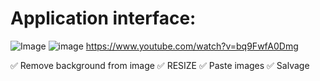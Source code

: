 # Application interface:
![Image](https://github.com/user-attachments/assets/d1c81761-f1c2-41d7-9a40-740b37bad3b1)
![image](https://github.com/user-attachments/assets/a3f31c32-eabb-4033-b41a-736c53a41817)
https://www.youtube.com/watch?v=bq9FwfA0Dmg

✅ Remove background from image
✅ RESIZE
✅ Paste images
✅ Salvage
